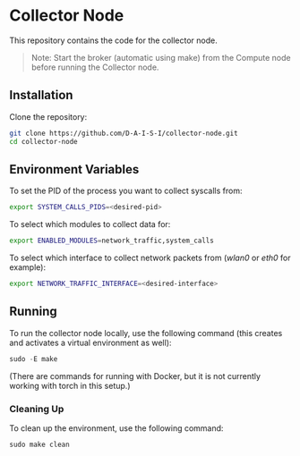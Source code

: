 # Collector Node

This repository contains the code for the collector node. 

> Note: Start the broker (automatic using make) from the Compute node before running the Collector node.

## Installation

Clone the repository:

```sh
git clone https://github.com/D-A-I-S-I/collector-node.git
cd collector-node
```

## Environment Variables

To set the PID of the process you want to collect syscalls from:

```sh
export SYSTEM_CALLS_PIDS=<desired-pid>
```

To select which modules to collect data for:

```sh
export ENABLED_MODULES=network_traffic,system_calls
```

To select which interface to collect network packets from (*wlan0* or *eth0* for example):

```sh
export NETWORK_TRAFFIC_INTERFACE=<desired-interface>
```

## Running

To run the collector node locally, use the following command (this creates and activates a virtual environment as well):

```python
sudo -E make
```

(There are commands for running with Docker, but it is not currently working with torch in this setup.)


### Cleaning Up
To clean up the environment, use the following command:

```python
sudo make clean
```
